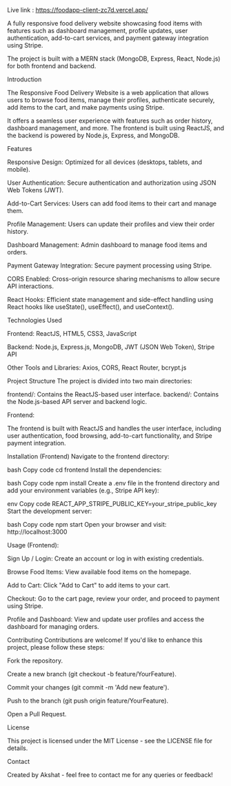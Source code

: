 Live link : https://foodapp-client-zc7d.vercel.app/

A fully responsive food delivery website showcasing food items with features such as dashboard management, profile updates, user authentication, add-to-cart services, and payment gateway integration using Stripe.

The project is built with a MERN stack (MongoDB, Express, React, Node.js) for both frontend and backend.

Introduction

The Responsive Food Delivery Website is a web application that allows users to browse food items, manage their profiles, authenticate securely, add items to the cart, and make payments using Stripe. 

It offers a seamless user experience with features such as order history, dashboard management, and more. The frontend is built using ReactJS, and the backend is powered by Node.js, Express, and MongoDB.

Features

Responsive Design: Optimized for all devices (desktops, tablets, and mobile).

User Authentication: Secure authentication and authorization using JSON Web Tokens (JWT).

Add-to-Cart Services: Users can add food items to their cart and manage them.

Profile Management: Users can update their profiles and view their order history.

Dashboard Management: Admin dashboard to manage food items and orders.

Payment Gateway Integration: Secure payment processing using Stripe.

CORS Enabled: Cross-origin resource sharing mechanisms to allow secure API interactions.

React Hooks: Efficient state management and side-effect handling using React hooks like useState(), useEffect(), and useContext().

Technologies Used

Frontend: ReactJS, HTML5, CSS3, JavaScript

Backend: Node.js, Express.js, MongoDB, JWT (JSON Web Token), Stripe API

Other Tools and Libraries: Axios, CORS, React Router, bcrypt.js

Project Structure
The project is divided into two main directories:

frontend/: Contains the ReactJS-based user interface.
backend/: Contains the Node.js-based API server and backend logic.


Frontend:

The frontend is built with ReactJS and handles the user interface, including user authentication, food browsing, add-to-cart functionality, and Stripe payment integration.

Installation (Frontend)
Navigate to the frontend directory:

bash
Copy code
cd frontend
Install the dependencies:

bash
Copy code
npm install
Create a .env file in the frontend directory and add your environment variables (e.g., Stripe API key):

env
Copy code
REACT_APP_STRIPE_PUBLIC_KEY=your_stripe_public_key
Start the development server:

bash
Copy code
npm start
Open your browser and visit: http://localhost:3000

Usage (Frontend):

Sign Up / Login: Create an account or log in with existing credentials.

Browse Food Items: View available food items on the homepage.

Add to Cart: Click "Add to Cart" to add items to your cart.

Checkout: Go to the cart page, review your order, and proceed to payment using Stripe.

Profile and Dashboard: View and update user profiles and access the dashboard for managing orders.

Contributing
Contributions are welcome! If you'd like to enhance this project, please follow these steps:

Fork the repository.

Create a new branch (git checkout -b feature/YourFeature).

Commit your changes (git commit -m 'Add new feature').

Push to the branch (git push origin feature/YourFeature).

Open a Pull Request.

License

This project is licensed under the MIT License - see the LICENSE file for details.

Contact

Created by Akshat - feel free to contact me for any queries or feedback!

